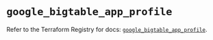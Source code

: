 # `google_bigtable_app_profile`

Refer to the Terraform Registry for docs: [`google_bigtable_app_profile`](https://registry.terraform.io/providers/hashicorp/google-beta/6.13.0/docs/resources/google_bigtable_app_profile).
